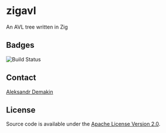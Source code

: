 # zigavl
An AVL tree written in Zig

## Badges

![Build Status](https://img.shields.io/github/actions/workflow/status/ultd/base58-zig/test.yml?branch=main)

## Contact

[Aleksandr Demakin](mailto:alexander.demakin@gmail.com)

## License

Source code is available under the [Apache License Version 2.0](/LICENSE).